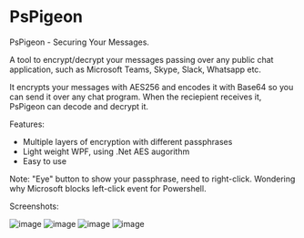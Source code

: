 # PsPigeon

PsPigeon - Securing Your Messages.

A tool to encrypt/decrypt your messages passing over any public chat application, such as Microsoft Teams, Skype, Slack, Whatsapp etc.

It encrypts your messages with AES256 and encodes it with Base64 so you can send it over any chat program. When the reciepient receives it, PsPigeon can decode and decrypt it.

Features:
- Multiple layers of encryption with different passphrases
- Light weight WPF, using .Net AES augorithm
- Easy to use

Note: "Eye" button to show your passphrase, need to right-click. Wondering why Microsoft blocks left-click event for Powershell.

Screenshots:

![image](https://user-images.githubusercontent.com/57880343/205448513-85701f59-37ab-4578-8ae3-e24cde2c419a.png)
![image](https://user-images.githubusercontent.com/57880343/205448943-a2c0df48-4f33-4e9c-ac15-a3ad9dec942a.png)
![image](https://user-images.githubusercontent.com/57880343/205448965-1268947c-a6a5-401f-ad0a-5396d3f58c50.png)
![image](https://user-images.githubusercontent.com/57880343/205449291-f5489961-f250-48b6-91e6-0f8b2966800d.png)
